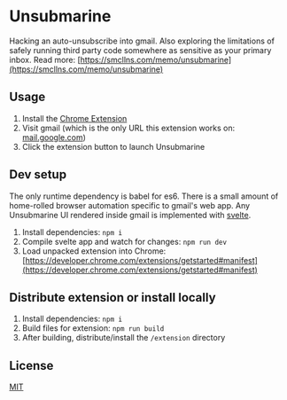 # Unsubmarine

Hacking an auto-unsubscribe into gmail. Also exploring the limitations of safely running third party code somewhere as sensitive as your primary inbox. Read more: [https://smcllns.com/memo/unsubmarine](https://smcllns.com/memo/unsubmarine)

## Usage

1. Install the [Chrome Extension](https://chrome.google.com/webstore/detail/unsubmarine/pjghmcgcepbikjblbmlhicdldmhjljhm)
1. Visit gmail (which is the only URL this extension works on: [mail.google.com](mail.google.com))
1. Click the extension button to launch Unsubmarine

## Dev setup

The only runtime dependency is babel for es6. There is a small amount of home-rolled browser automation specific to gmail's web app. Any Unsubmarine UI rendered inside gmail is implemented with [svelte](https://svelte.dev/).

1. Install dependencies: `npm i`
1. Compile svelte app and watch for changes: `npm run dev`
1. Load unpacked extension into Chrome: [https://developer.chrome.com/extensions/getstarted#manifest](https://developer.chrome.com/extensions/getstarted#manifest)

## Distribute extension or install locally

1. Install dependencies: `npm i`
1. Build files for extension: `npm run build`
1. After building, distribute/install the `/extension` directory

## License

[MIT](https://en.wikipedia.org/wiki/Comparison_of_free_and_open-source_software_licences#:~:text=MIT)
